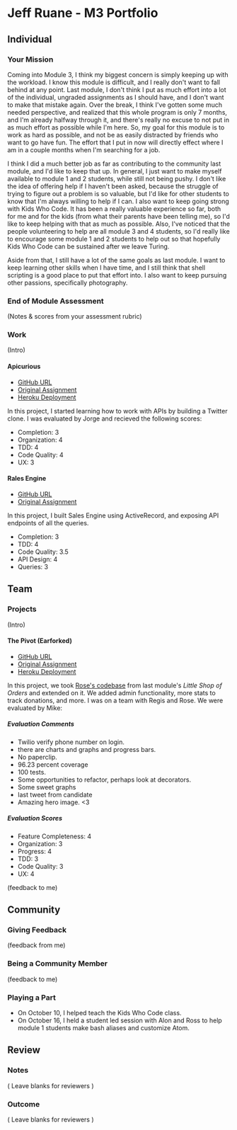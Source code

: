 # Jeff Ruane - M3 Portfolio

## Individual

### Your Mission

Coming into Module 3, I think my biggest concern is simply keeping up with the workload. I know this module is difficult, and I really don't want to fall behind at any point. Last module, I don't think I put as much effort into a lot of the individual, ungraded assignments as I should have, and I don't want to make that mistake again. Over the break, I think I've gotten some much needed perspective, and realized that this whole program is only 7 months, and I'm already halfway through it, and there's really no excuse to not put in as much effort as possible while I'm here. So, my goal for this module is to work as hard as possible, and not be as easily distracted by friends who want to go have fun. The effort that I put in now will directly effect where I am in a couple months when I'm searching for a job.

I think I did a much better job as far as contributing to the community last module, and I'd like to keep that up. In general, I just want to make myself available to module 1 and 2 students, while still not being pushy. I don't like the idea of offering help if I haven't been asked, because the struggle of trying to figure out a problem is so valuable, but I'd like for other students to know that I'm always willing to help if I can. I also want to keep going strong with Kids Who Code. It has been a really valuable experience so far, both for me and for the kids (from what their parents have been telling me), so I'd like to keep helping with that as much as possible. Also, I've noticed that the people volunteering to help are all module 3 and 4 students, so I'd really like to encourage some module 1 and 2 students to help out so that hopefully Kids Who Code can be sustained after we leave Turing.

Aside from that, I still have a lot of the same goals as last module. I want to keep learning other skills when I have time, and I still think that shell scripting is a good place to put that effort into. I also want to keep pursuing other passions, specifically photography.

### End of Module Assessment

(Notes & scores from your assessment rubric)

### Work

(Intro)

#### Apicurious

* [GitHub URL](https://github.com/jbrr/apicurious)
* [Original Assignment](https://github.com/turingschool/lesson_plans/blob/master/ruby_03-professional_rails_applications/apicurious.md#technical-expectations)
* [Heroku Deployment](https://jbrr-apicurious.herokuapp.com)

In this project, I started learning how to work with APIs by building a Twitter clone. I was evaluated by Jorge and recieved the following scores:

* Completion: 3
* Organization: 4
* TDD: 4
* Code Quality: 4
* UX: 3

#### Rales Engine

* [GitHub URL](https://github.com/jbrr/rales-engine)
* [Original Assignment](https://github.com/turingschool/lesson_plans/blob/master/ruby_03-professional_rails_applications/rails_engine.md)

In this project, I built Sales Engine using ActiveRecord, and exposing API endpoints of all the queries.

* Completion: 3
* TDD: 4
* Code Quality: 3.5
* API Design: 4
* Queries: 3

## Team

### Projects

(Intro)

#### The Pivot (Earforked)

* [GitHub URL](https://github.com/jbrr/the_pivot)
* [Original Assignment](https://github.com/turingschool/lesson_plans/blob/master/ruby_03-professional_rails_applications/the_pivot.md)
* [Heroku Deployment](https://earforked.herokuapp.com)

In this project, we took [Rose's codebase](https://github.com/TeamConchord/Earmarked) from last module's *Little Shop of Orders* and extended on it. We added admin functionality, more stats to track donations, and more. I was on a team with Regis and Rose. We were evaluated by Mike:

##### Evaluation Comments


* Twilio verify phone number on login.
* there are charts and graphs and progress bars.
* No paperclip.
* 96.23 percent coverage
* 100 tests.
* Some opportunities to refactor, perhaps look at decorators.
* Some sweet graphs
* last tweet from candidate
* Amazing hero image. <3


##### Evaluation Scores

* Feature Completeness: 4
* Organization: 3
* Progress: 4
* TDD: 3
* Code Quality: 3
* UX: 4

(feedback to me)

## Community

### Giving Feedback

(feedback from me)

### Being a Community Member

(feedback to me)

### Playing a Part

* On October 10, I helped teach the Kids Who Code class.
* On October 16, I held a student led session with Alon and Ross to help module 1 students make bash aliases and customize Atom.

## Review

### Notes

( Leave blanks for reviewers )

### Outcome

( Leave blanks for reviewers )
